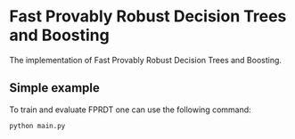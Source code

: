 # Fast Provably Robust Decision Trees and Boosting
The implementation of Fast Provably Robust Decision Trees and Boosting.

## Simple example
To train and evaluate FPRDT one can use the following command:
```
python main.py
```

